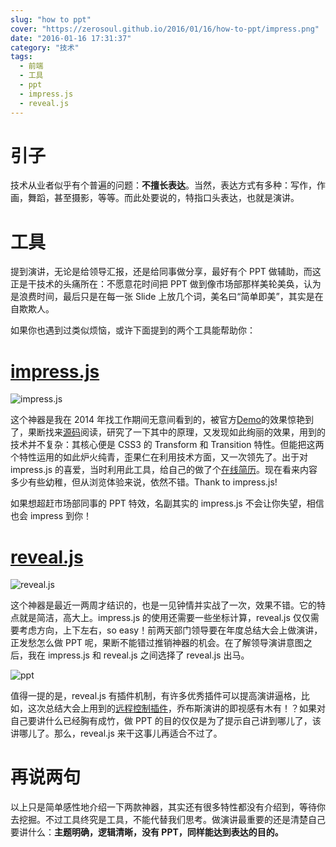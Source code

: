```yaml
---
slug: "how to ppt"
cover: "https://zerosoul.github.io/2016/01/16/how-to-ppt/impress.png"
date: "2016-01-16 17:31:37"
category: "技术"
tags:
  - 前端
  - 工具
  - ppt
  - impress.js
  - reveal.js
---
```


# 引子

技术从业者似乎有个普遍的问题：**不擅长表达**。当然，表达方式有多种：写作，作画，舞蹈，甚至摄影，等等。而此处要说的，特指口头表达，也就是演讲。

# 工具

提到演讲，无论是给领导汇报，还是给同事做分享，最好有个 PPT 做辅助，而这正是干技术的头痛所在：不愿意花时间把 PPT 做到像市场部那样美轮美奂，认为是浪费时间，最后只是在每一张 Slide 上放几个词，美名曰“简单即美”，其实是在自欺欺人。

如果你也遇到过类似烦恼，或许下面提到的两个工具能帮助你：

# [impress.js](http://impress.github.io/impress.js/)

![impress.js](https://zerosoul.github.io/2016/01/16/how-to-ppt/impress.png)

这个神器是我在 2014 年找工作期间无意间看到的，被官方[Demo](http://impress.github.io/impress.js/)的效果惊艳到了，果断找来[源码](https://github.com/impress/impress.js/blob/master/js/impress.js)阅读，研究了一下其中的原理，又发现如此绚丽的效果，用到的技术并不复杂：其核心便是 CSS3 的 Transform 和 Transition 特性。但能把这两个特性运用的如此炉火纯青，歪果仁在利用技术方面，又一次领先了。出于对 impress.js 的喜爱，当时利用此工具，给自己的做了个[在线简历](https://zerosoul.github.io/impress-resume/#/landing_page)。现在看来内容多少有些幼稚，但从浏览体验来说，依然不错。Thank to impress.js!

如果想超赶市场部同事的 PPT 特效，名副其实的 impress.js 不会让你失望，相信也会 impress 到你！

# [reveal.js](http://lab.hakim.se/reveal-js/#/)

![reveal.js](https://zerosoul.github.io/2016/01/16/how-to-ppt/reveal.png)

这个神器是最近一两周才结识的，也是一见钟情并实战了一次，效果不错。它的特点就是简洁，高大上。impress.js 的使用还需要一些坐标计算，reveal.js 仅仅需要考虑方向，上下左右，so easy！前两天部门领导要在年度总结大会上做演讲，正发愁怎么做 PPT 呢，果断不能错过推销神器的机会。在了解领导演讲意图之后，我在 impress.js 和 reveal.js 之间选择了 reveal.js 出马。

![ppt](https://zerosoul.github.io/2016/01/16/how-to-ppt/ppt.jpg)

值得一提的是，reveal.js 有插件机制，有许多优秀插件可以提高演讲逼格，比如，这次总结大会上用到的[远程控制插件](https://github.com/ysmood/notell)，乔布斯演讲的即视感有木有！？如果对自己要讲什么已经胸有成竹，做 PPT 的目的仅仅是为了提示自己讲到哪儿了，该讲哪儿了。那么，reveal.js 来干这事儿再适合不过了。

# 再说两句

以上只是简单感性地介绍一下两款神器，其实还有很多特性都没有介绍到，等待你去挖掘。不过工具终究是工具，不能代替我们思考。做演讲最重要的还是清楚自己要讲什么：**主题明确，逻辑清晰，没有 PPT，同样能达到表达的目的。**
